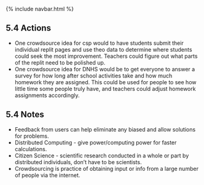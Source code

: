 {% include navbar.html %}
## 5.4 Actions
- One crowdsource idea for csp would to have students submit their individual replit pages and use theo data to determine where students could seek the most improvement. Teachers could figure out what parts of the replit need to be polished up.
- One crowdsource idea for DNHS would be to get everyone to answer a survey for how long after school activities take and how much homework they are assigned. This could be used for people to see how little time some people truly have, and teachers could adjust homework assignments accordingly.

## 5.4 Notes

- Feedback from users can help eliminate any biased and allow solutions for problems.
- Distributed Computing - give power/computing power for faster calculations.
- Citizen Science - scientific research conducted in a whole or part by distributed individuals, don’t have to be scientists.
- Crowdsourcing is practice of obtaining input or info from a large number of people via the internet.
